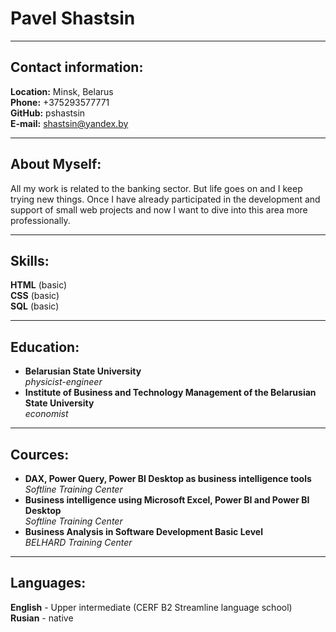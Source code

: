 # Pavel Shastsin

*********
## Contact information:
**Location:** Minsk, Belarus  
**Phone:** +375293577771  
**GitHub:** pshastsin  
**E-mail:** [shastsin@yandex.by](mailto:shastsin@yandex.by)  

*********
## About Myself:
All my work is related to the banking sector. But life goes on and I keep trying new things. Once I have already participated in the development and support of small web projects and now I want to dive into this area more professionally.
*********
## Skills:
**HTML** (basic)  
**CSS**	(basic)  
**SQL** (basic)
*********
## Education:
+ **Belarusian State University**  
	*physicist-engineer*
+ **Institute of Business and Technology Management of the Belarusian State University**  
	*economist*
*********
## Cources:

* **DAX, Power Query, Power BI Desktop as business intelligence tools**   
    *Softline Training Center* 
* **Business intelligence using Microsoft Excel, Power BI and Power BI Desktop**  
    *Softline Training Center*
* **Business Analysis in Software Development Basic Level**  
    *BELHARD Training Center*
*********
## Languages:
**English** - Upper intermediate (CERF B2 Streamline language school)  
**Rusian** - native